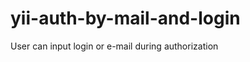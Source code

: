 yii-auth-by-mail-and-login
==========================

User can input login or e-mail during authorization
